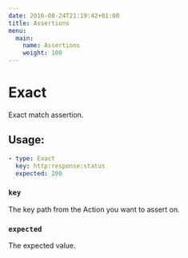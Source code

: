 ```yaml
---
date: 2016-08-24T21:19:42+01:00
title: Assertions
menu:
  main:
    name: Assertions
    weight: 100
---
```


# Exact

Exact match assertion.

## Usage:

```yaml
- type: Exact
  key: http:response:status
  expected: 200
```

### `key`
The key path from the Action you want to assert on.

### `expected`
The expected value.
